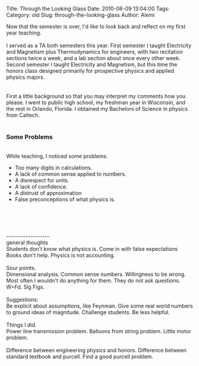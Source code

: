 Title: Through the Looking Glass
Date: 2010-06-09 13:04:00
Tags: 
Category: old
Slug: through-the-looking-glass
Author: Alemi

Now that the semester is over, I'd like to look back and reflect on my first year teaching.  <br /><br />I served as a TA both semesters this year.  First semester I taught Electricity and Magnetism plus Thermodynamics for engineers, with two recitation sections twice a week, and a lab section about once every other week.  Second semester I taught Electricity and Magnetism, but this time the honors class designed primarily for prospective physics and applied physics majors.<br /><br /><br />First a little background so that you may interpret my comments how you please.  I went to public high school, my freshman year in Wisconsin, and the rest in Orlando, Florida.  I obtained my Bachelors of Science in physics from Caltech. <br /><br /><h3>Some Problems </h3><br />While teaching, I noticed some problems.  <br /><ul><li> Too many digits in calculations.</li><li> A lack of common sense applied to numbers. </li><li> A disrespect for units. </li><li> A lack of confidence. </li><li> A distrust of approximation </li><li> False preconceptions of what physics is. </li></ul><br /><br /><br /><br />------------------<br />general thoughts<br />Students don't know what physics is.  Come in with false expectations<br />Books don't help.  Physics is not accounting.<br /><br />Sour points.<br />Dimensional analysis.  Common sense numbers.  Willingness to be wrong.  Most often I wouldn't do anything for them.   They do not ask questions.  W=Fd.  Sig Figs.<br /><br />Suggestions:<br />Be explicit about assumptions, like Feynman.  Give some real world numbers to ground ideas of magnitude.  Challenge students.  Be less helpful.  <br /><br />Things I did.<br />Power line transmission problem.  Balloons from string problem.  Little motor problem.  <br /><br />Difference between engineering physics and honors.  Difference between standard textbook and purcell.  Find a good purcell problem.
